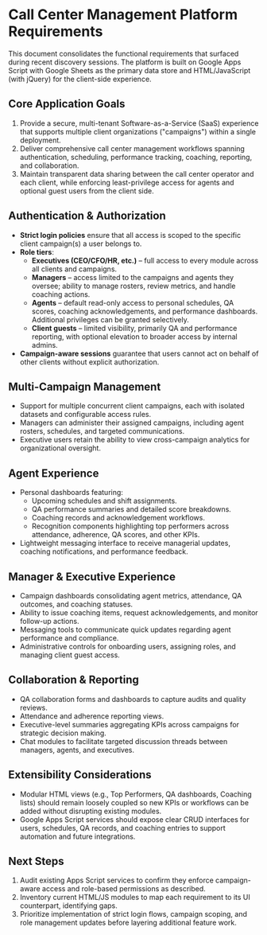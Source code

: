 # Call Center Management Platform Requirements

This document consolidates the functional requirements that surfaced during
recent discovery sessions. The platform is built on Google Apps Script with
Google Sheets as the primary data store and HTML/JavaScript (with jQuery) for
the client-side experience.

## Core Application Goals

1. Provide a secure, multi-tenant Software-as-a-Service (SaaS) experience that
   supports multiple client organizations ("campaigns") within a single
   deployment.
2. Deliver comprehensive call center management workflows spanning
   authentication, scheduling, performance tracking, coaching, reporting, and
   collaboration.
3. Maintain transparent data sharing between the call center operator and each
   client, while enforcing least-privilege access for agents and optional guest
   users from the client side.

## Authentication & Authorization

- **Strict login policies** ensure that all access is scoped to the specific
  client campaign(s) a user belongs to.
- **Role tiers**:
  - **Executives (CEO/CFO/HR, etc.)** – full access to every module across all
    clients and campaigns.
  - **Managers** – access limited to the campaigns and agents they oversee;
    ability to manage rosters, review metrics, and handle coaching actions.
  - **Agents** – default read-only access to personal schedules, QA scores,
    coaching acknowledgements, and performance dashboards. Additional
    privileges can be granted selectively.
  - **Client guests** – limited visibility, primarily QA and performance
    reporting, with optional elevation to broader access by internal admins.
- **Campaign-aware sessions** guarantee that users cannot act on behalf of
  other clients without explicit authorization.

## Multi-Campaign Management

- Support for multiple concurrent client campaigns, each with isolated datasets
  and configurable access rules.
- Managers can administer their assigned campaigns, including agent rosters,
  schedules, and targeted communications.
- Executive users retain the ability to view cross-campaign analytics for
  organizational oversight.

## Agent Experience

- Personal dashboards featuring:
  - Upcoming schedules and shift assignments.
  - QA performance summaries and detailed score breakdowns.
  - Coaching records and acknowledgement workflows.
  - Recognition components highlighting top performers across attendance,
    adherence, QA scores, and other KPIs.
- Lightweight messaging interface to receive managerial updates, coaching
  notifications, and performance feedback.

## Manager & Executive Experience

- Campaign dashboards consolidating agent metrics, attendance, QA outcomes, and
  coaching statuses.
- Ability to issue coaching items, request acknowledgements, and monitor
  follow-up actions.
- Messaging tools to communicate quick updates regarding agent performance and
  compliance.
- Administrative controls for onboarding users, assigning roles, and managing
  client guest access.

## Collaboration & Reporting

- QA collaboration forms and dashboards to capture audits and quality reviews.
- Attendance and adherence reporting views.
- Executive-level summaries aggregating KPIs across campaigns for strategic
  decision making.
- Chat modules to facilitate targeted discussion threads between managers,
  agents, and executives.

## Extensibility Considerations

- Modular HTML views (e.g., Top Performers, QA dashboards, Coaching lists)
  should remain loosely coupled so new KPIs or workflows can be added without
  disrupting existing modules.
- Google Apps Script services should expose clear CRUD interfaces for users,
  schedules, QA records, and coaching entries to support automation and future
  integrations.

## Next Steps

1. Audit existing Apps Script services to confirm they enforce campaign-aware
   access and role-based permissions as described.
2. Inventory current HTML/JS modules to map each requirement to its UI
   counterpart, identifying gaps.
3. Prioritize implementation of strict login flows, campaign scoping, and role
   management updates before layering additional feature work.

